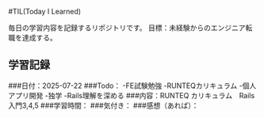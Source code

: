 #TIL(Today I Learned)

毎日の学習内容を記録するリポジトリです。
目標：未経験からのエンジニア転職を達成する。

## 学習記録
###日付：2025-07-22
###Todo：
-FE試験勉強
-RUNTEQカリキュラム
-個人アプリ開発
-独学
-Rails理解を深める
###内容：RUNTEQ カリキュラム　Rails入門3,4,5
###学習時間：
###気付き：
###感想（あれば）：